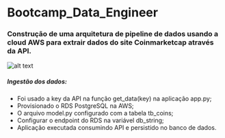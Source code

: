 # Bootcamp_Data_Engineer

### Construção de uma arquitetura de pipeline de dados usando a cloud AWS para extrair dados do site Coinmarketcap através da API.

![alt text](\wsl.localhost\Ubuntu-20.04\home\heliton\stack-academy\bootcamp_eng_dados\Arquitetura.PNG)



##### Ingestão dos dados:

- Foi usado a key da API na função get_data(key) na aplicação app.py;
- Provisionado o RDS PostgreSQL na AWS;
- O arquivo model.py configurado com a tabela tb_coins;
- Configurar o endpoint do RDS na variável db_string;
- Aplicação executada consumindo API e persistido no banco de dados.
